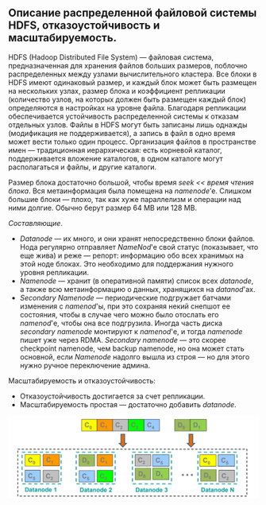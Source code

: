 ## Описание распределенной файловой системы HDFS, отказоустойчивость и масштабируемость.

HDFS (Hadoop Distributed File System) — файловая система, предназначенная для хранения файлов больших размеров, поблочно распределенных между узлами вычислительного кластера. Все блоки в HDFS имеют одинаковый размер, и каждый блок может быть размещен на нескольких узлах, размер блока и коэффициент репликации (количество узлов, на которых должен быть размещен каждый блок) определяются в настройках на уровне файла. Благодаря репликации обеспечивается устойчивость распределенной системы к отказам отдельных узлов. Файлы в HDFS могут быть записаны лишь однажды (модификация не поддерживается), а запись в файл в одно время может вести только один процесс.
Организация файлов в пространстве имен — традиционная иерархическая: есть корневой каталог, поддерживается вложение каталогов, в одном каталоге могут располагаться и файлы, и другие каталоги.

Размер блока достаточно большой, чтобы время _seek << время чтения блока_. Вся метаинформация была помещена на _namenode_’е. Слишком большие блоки — плохо, так как хуже параллелизм и операции над ними долгие. Обычно берут размер 64 MB или 128 MB.

_Составляющие_.
* _Datanode_ — их много, и они хранят непосредственно блоки файлов. Нода регулярно отправляет _NameNod_'e свой статус (показывает, что еще жива) и реже — репорт: информацию обо всех хранимых на этой ноде блоках. Это необходимо для поддержания нужного уровня репликации.
* _Namenode_ — хранит (в оперативной памяти) список всех _datanode_, а также всю метаинформацию о данных, хранящихся на _datanod_'ах.
* _Secondary Namenode_ — периодические подгружает батчами изменения с _namenod_'ы, при это сохраняя некий снепшот ее состояния, чтобы в случае чего можно было отослать его _namenod_'е, чтобы она все подгрузила. Иногда часть диска _secondary namenode_ монтируют к _namenod_'е, и тогда _namenode_ пишет уже через RDMA. _Secondary namenode_ — это скорее checkpoint namenode, чем backup namenode, но она может стать основной, если _Namenode_ надолго вышла из строя — но для этого нужно ручное переключение админа.

Масштабируемость и отказоустойчивость:
* Отказоустойчивость достигается за счет репликации.
* Масштабируемость простая — достаточно добавить _datanode_.

![Репликация в HDFS](images/replication.png "Репликация в HDFS")

